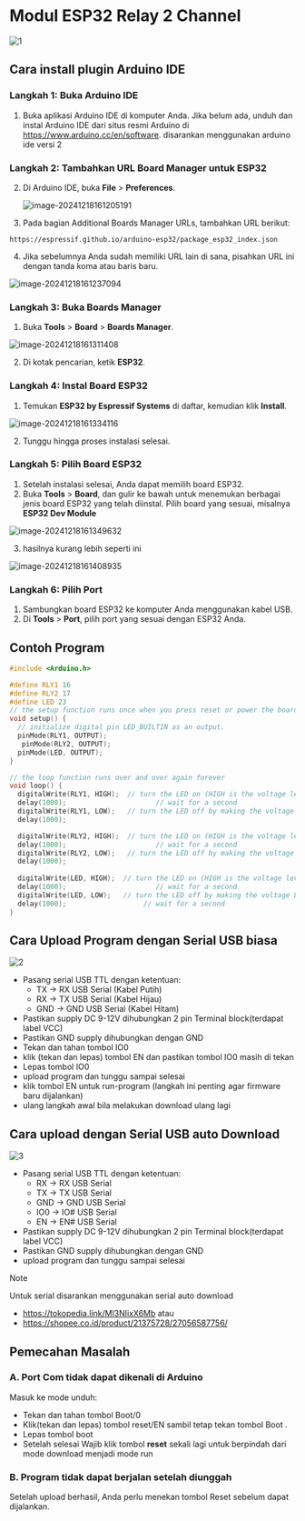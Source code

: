 # Modul ESP32 Relay 2 Channel 
![1](./assets/1.png)

## Cara install plugin Arduino IDE

### Langkah 1: Buka Arduino IDE

1. Buka aplikasi Arduino IDE di komputer Anda. Jika belum ada, unduh dan instal Arduino IDE dari situs resmi Arduino di https://www.arduino.cc/en/software. disarankan menggunakan arduino ide versi 2

### Langkah 2: Tambahkan URL Board Manager untuk ESP32

2. Di Arduino IDE, buka **File** > **Preferences**.

   ![image-20241218161205191](./assets/image-20241218161205191.png)

3. Pada bagian  Additional Boards Manager URLs, tambahkan URL berikut:

```
https://espressif.github.io/arduino-esp32/package_esp32_index.json
```

4. Jika sebelumnya Anda sudah memiliki URL lain di sana, pisahkan URL ini dengan tanda koma atau baris baru.

![image-20241218161237094](./assets/image-20241218161237094.png)

### Langkah 3: Buka Boards Manager

1. Buka **Tools** > **Board** > **Boards Manager**.

![image-20241218161311408](./assets/image-20241218161311408.png)

2. Di kotak pencarian, ketik **ESP32**.

### Langkah 4: Instal Board ESP32

1. Temukan **ESP32 by Espressif Systems** di daftar, kemudian klik **Install**.

![image-20241218161334116](./assets/image-20241218161334116.png)

2. Tunggu hingga proses instalasi selesai.

### Langkah 5: Pilih Board ESP32

1. Setelah instalasi selesai, Anda dapat memilih board ESP32.
2. Buka **Tools** > **Board**, dan gulir ke bawah untuk menemukan berbagai jenis board ESP32 yang telah diinstal. Pilih board yang sesuai, misalnya **ESP32 Dev Module** 

![image-20241218161349632](./assets/image-20241218161349632.png)

3. hasilnya kurang lebih seperti ini

![image-20241218161408935](./assets/image-20241218161408935.png)

### Langkah 6: Pilih Port

1. Sambungkan board ESP32 ke komputer Anda menggunakan kabel USB.
2. Di **Tools** > **Port**, pilih port yang sesuai dengan ESP32 Anda.

## Contoh Program

```c++
#include <Arduino.h>

#define RLY1 16
#define RLY2 17
#define LED 23
// the setup function runs once when you press reset or power the board
void setup() {
  // initialize digital pin LED_BUILTIN as an output.
  pinMode(RLY1, OUTPUT);
   pinMode(RLY2, OUTPUT);
  pinMode(LED, OUTPUT);
}

// the loop function runs over and over again forever
void loop() {
  digitalWrite(RLY1, HIGH);  // turn the LED on (HIGH is the voltage level)
  delay(1000);                      // wait for a second
  digitalWrite(RLY1, LOW);   // turn the LED off by making the voltage LOW
  delay(1000);    

  digitalWrite(RLY2, HIGH);  // turn the LED on (HIGH is the voltage level)
  delay(1000);                      // wait for a second
  digitalWrite(RLY2, LOW);   // turn the LED off by making the voltage LOW
  delay(1000);   
  
  digitalWrite(LED, HIGH);  // turn the LED on (HIGH is the voltage level)
  delay(1000);                      // wait for a second
  digitalWrite(LED, LOW);   // turn the LED off by making the voltage LOW
  delay(1000);                   // wait for a second
}
```



## Cara Upload Program dengan Serial USB biasa

![2](./assets/2.png)
- Pasang serial USB TTL dengan ketentuan: 
   - TX -> RX USB Serial (Kabel Putih)
   - RX -> TX USB Serial (Kabel Hijau)
   - GND -> GND USB Serial (Kabel Hitam)
- Pastikan supply DC 9-12V  dihubungkan 2 pin Terminal block(terdapat label VCC)
- Pastikan GND supply dihubungkan dengan GND 
- Tekan dan tahan tombol IO0 
- klik (tekan dan lepas) tombol EN dan pastikan  tombol IO0 masih di tekan
- Lepas tombol IO0
- upload program dan tunggu sampai selesai
- klik tombol EN untuk run-program (langkah ini penting agar firmware baru dijalankan)
- ulang langkah awal bila melakukan download ulang lagi


## Cara upload dengan Serial USB auto Download
![3](./assets/3.png)
- Pasang serial USB TTL dengan ketentuan:
    - RX -> RX USB Serial  
    - TX -> TX USB Serial 
    - GND -> GND USB Serial  
    - IO0 -> IO# USB Serial 
    - EN -> EN# USB Serial
- Pastikan supply DC 9-12V  dihubungkan 2 pin Terminal block(terdapat label VCC)
- Pastikan GND supply dihubungkan dengan GND 
- upload program dan tunggu sampai selesai



>[!NOTE]
> Untuk serial disarankan menggunakan serial auto download
>
> - https://tokopedia.link/Ml3NIixX6Mb atau
> - https://shopee.co.id/product/21375728/27056587756/ 



## Pemecahan Masalah

### A. Port Com tidak dapat dikenali di Arduino

Masuk ke mode unduh:

- Tekan dan tahan tombol Boot/0
- Klik(tekan dan lepas) tombol reset/EN sambil tetap tekan tombol Boot .
- Lepas tombol boot
- Setelah selesai Wajib klik tombol **reset** sekali lagi untuk berpindah dari mode download menjadi mode run

### B. Program tidak dapat berjalan setelah diunggah

Setelah upload berhasil, Anda perlu menekan tombol Reset sebelum dapat dijalankan.

